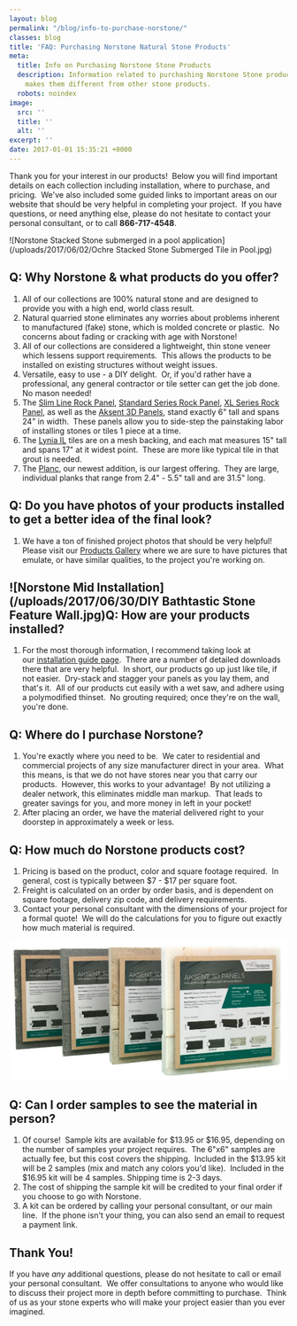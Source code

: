 ```yaml
---
layout: blog
permalink: "/blog/info-to-purchase-norstone/"
classes: blog
title: 'FAQ: Purchasing Norstone Natural Stone Products'
meta:
  title: Info on Purchasing Norstone Stone Products
  description: Information related to purchashing Norstone Stone products and what
    makes them different from other stone products.
  robots: noindex
image:
  src: ''
  title: ''
  alt: ''
excerpt: ''
date: 2017-01-01 15:35:21 +0000
---
```

Thank you for your interest in our products!  Below you will find important details on each collection including installation, where to purchase, and pricing.  We've also included some guided links to important areas on our website that should be very helpful in completing your project.  If you have questions, or need anything else, please do not hesitate to contact your personal consultant, or to call **866-717-4548**.

![Norstone Stacked Stone submerged in a pool application](/uploads/2017/06/02/Ochre Stacked Stone Submerged Tile in Pool.jpg)

## Q: Why Norstone & what products do you offer?

1. All of our collections are 100% natural stone and are designed to provide you with a high end, world class result.
2. Natural quarried stone eliminates any worries about problems inherent to manufactured (fake) stone, which is molded concrete or plastic.  No concerns about fading or cracking with age with Norstone!
3. All of our collections are considered a lightweight, thin stone veneer which lessens support requirements.  This allows the products to be installed on existing structures without weight issues.
4. Versatile, easy to use - a DIY delight.  Or, if you'd rather have a professional, any general contractor or tile setter can get the job done.  No mason needed!
5. The [Slim Line Rock Panel](https://www.norstoneusa.com/blog/norstone-slim-line-budget-stone-veneer/), [Standard Series Rock Panel](https://www.norstoneusa.com/products/stacked-stone-cladding/), [XL Series Rock Panel](https://www.norstoneusa.com/products/thin-stone-veneer-panels/), as well as the [Aksent 3D Panels](https://www.norstoneusa.com/products/aksent-modern-tiles/), stand exactly 6" tall and spans 24" in width.  These panels allow you to side-step the painstaking labor of installing stones or tiles 1 piece at a time.
6. The [Lynia IL](https://www.norstoneusa.com/products/lynia-mosaic-tiles/) tiles are on a mesh backing, and each mat measures 15" tall and spans 17" at it widest point.  These are more like typical tile in that grout is needed.
7. The [Planc](https://www.norstoneusa.com/products/large-format-stone-veneer/), our newest addition, is our largest offering.  They are large, individual planks that range from 2.4" - 5.5" tall and are 31.5" long.

## Q: Do you have photos of your products installed to get a better idea of the final look?

1. We have a ton of finished project photos that should be very helpful!  Please visit our [Products Gallery](http://www.norstoneusa.com/gallery/rock-panels) where we are sure to have pictures that emulate, or have similar qualities, to the project you're working on.

## ![Norstone Mid Installation](/uploads/2017/06/30/DIY Bathtastic Stone Feature Wall.jpg)Q: How are your products installed?

1. For the most thorough information, I recommend taking look at our [installation guide page](http://www.norstoneusa.com/how-to-install-stacked-stone).  There are a number of detailed downloads there that are very helpful.  In short, our products go up just like tile, if not easier.  Dry-stack and stagger your panels as you lay them, and that's it.  All of our products cut easily with a wet saw, and adhere using a polymodified thinset.  No grouting required; once they're on the wall, you're done.

## Q: Where do I purchase Norstone?

1. You're exactly where you need to be.  We cater to residential and commercial projects of any size manufacturer direct in your area.  What this means, is that we do not have stores near you that carry our products.  However, this works to your advantage!  By not utilizing a dealer network, this eliminates middle man markup.  That leads to greater savings for you, and more money in left in your pocket!
2. After placing an order, we have the material delivered right to your doorstep in approximately a week or less.

## Q: How much do Norstone products cost?

1. Pricing is based on the product, color and square footage required.  In general, cost is typically between $7 - $17 per square foot.
2. Freight is calculated on an order by order basis, and is dependent on square footage, delivery zip code, and delivery requirements.
3. Contact your personal consultant with the dimensions of your project for a formal quote!  We will do the calculations for you to figure out exactly how much material is required.

![Norstone Sample Photo](/uploads/2018/06/08/Aksent3D-Samples-Back-Etched-Web.jpg)

## Q: Can I order samples to see the material in person?

1. Of course!  Sample kits are available for $13.95 or $16.95, depending on the number of samples your project requires.  The 6"x6" samples are actually fee, but this cost covers the shipping.  Included in the $13.95 kit will be 2 samples (mix and match any colors you'd like).  Included in the $16.95 kit will be 4 samples. Shipping time is 2-3 days.
2. The cost of shipping the sample kit will be credited to your final order if you choose to go with Norstone.
3. A kit can be ordered by calling your personal consultant, or our main line.  If the phone isn't your thing, you can also send an email to request a payment link.

## Thank You!

If you have _any_ additional questions, please do not hesitate to call or email your personal consultant.  We offer consultations to anyone who would like to discuss their project more in depth before committing to purchase.  Think of us as your stone experts who will make your project easier than you ever imagined.